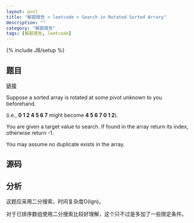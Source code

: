 ```yaml
---
layout: post
title: "解题报告 > leetcode > Search in Rotated Sorted Arrary"
description: ""
category: "解题报告"
tags: [解题报告, leetcode]
---
```

{% include JB/setup %}

## 题目

[链接](https://oj.leetcode.com/problems/search-in-rotated-sorted-array/)

Suppose a sorted array is rotated at some pivot unknown to you beforehand.

(i.e., **0 1 2 4 5 6 7** might become **4 5 6 7 0 1 2**).

You are given a target value to search. If found in the array return its index, otherwise return -1.

You may assume no duplicate exists in the array.

## 源码

<script src="https://gist.github.com/squirrel20/6552cd0d227f789b94fb.js"></script>

## 分析

这题应采用二分搜索，时间复杂度O(lgn)。

对于已排序数组使用二分搜索比较好理解，这个只不过是多加了一些限定条件。
